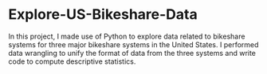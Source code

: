 # Explore-US-Bikeshare-Data
In this project, I made use of Python to explore data related to bikeshare systems for three major bikeshare systems in the United States. I performed data wrangling to unify the format of data from the three systems and write code to compute descriptive statistics. 
